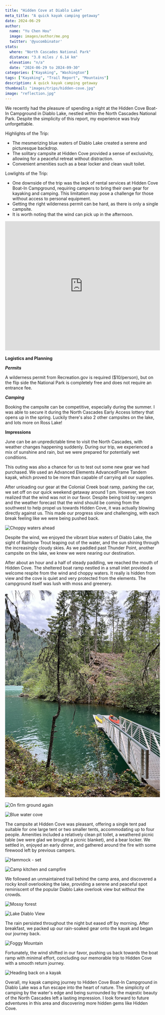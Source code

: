 ```yaml
---
title: "Hidden Cove at Diablo Lake"
meta_title: "A quick kayak camping getaway"
date: 2024-06-29
author: 
  name: "Yu Chen Hou"
  image: images/author/me.png
  twitter: '@yucombinator'
stats:
  where: "North Cascades National Park"
  distance: "3.8 miles / 6.14 km"
  elevation: "n/a"
  date: "2024-06-29 to 2024-09-30"
categories: ["Kayaking", "Washington"]
tags: ["Kayaking", "Trail Report", "Mountains"]
description: A quick kayak camping getaway
thumbnail: "images/trips/hidden-cove.jpg"
image: "reflection.jpg"
---
```


We recently had the pleasure of spending a night at the Hidden Cove Boat-In Campground in Diablo Lake, nestled within the North Cascades National Park. Despite the simplicity of this report, my experience was truly unforgettable. 
 
Highlights of the Trip: 
- The mesmerizing blue waters of Diablo Lake created a serene and picturesque backdrop.
- The solitary campsite at Hidden Cove provided a sense of exclusivity, allowing for a peaceful retreat without distraction.
- Convenient amenities such as a bear locker and clean vault toilet.
 
Lowlights of the Trip: 
- One downside of the trip was the lack of rental services at Hidden Cove Boat-In Campground, requiring campers to bring their own gear for kayaking and camping. This limitation may pose a challenge for those without access to personal equipment. 
- Getting the right wilderness permit can be hard, as there is only a single campsite.
- It is worth noting that the wind can pick up in the afternoon.

<iframe src="https://www.gaiagps.com/public/ahLCIdvf1qsFooH6eCLlle6R/?embed=True" style="border:none; overflow-y: hidden; background-color:white; min-width: 320px; max-width:800px; width:100%; height: 420px;" seamless></iframe>

**Logistics and Planning**

***Permits***

A wilderness permit from Recreation.gov is required ($10/person), but on the flip side the National Park is completely free and does not require an entrance fee.

***Camping***

Booking the campsite can be competitive, especially during the summer. I was able to secure it during the North Cascades Early Access lottery that opens up in the spring. Luckily there's also 2 other campsites on the lake, and lots more on Ross Lake!

**Impressions**

June can be an unpredictable time to visit the North Cascades, with weather changes happening suddenly. During our trip, we experienced a mix of sunshine and rain, but we were prepared for potentially wet conditions. 
 
This outing was also a chance for us to test out some new gear we had purchased. We used an Advanced Elements AdvancedFrame Tandem kayak, which proved to be more than capable of carrying all our supplies. 
 
After unloading our gear at the Colonial Creek boat ramp, parking the car, we set off on our quick weekend getaway around 1 pm. However, we soon realized that the wind was not in our favor. Despite being told by rangers and the weather forecast that the wind should be coming from the southwest to help propel us towards Hidden Cove, it was actually blowing directly against us. This made our progress slow and challenging, with each break feeling like we were being pushed back. 

![Choppy waters ahead](choppy-waters.jpg "Choppy waters ahead")
 
Despite the wind, we enjoyed the vibrant blue waters of Diablo Lake, the sight of Rainbow Trout leaping out of the water, and the sun shining through the increasingly cloudy skies. As we paddled past Thunder Point, another campsite on the lake, we knew we were nearing our destination.

After about an hour and a half of steady paddling, we reached the mouth of Hidden Cove. The sheltered boat ramp nestled in a small inlet provided a welcome respite from the wind and choppy waters. It really is hidden from view and the cove is quiet and very protected from the elements. The campground itself was lush with moss and greenery.

![Dock](dock.jpg "Dock")

![On firm ground again](mossy.jpg "On firm ground again")

![Blue water cove](cove.jpg "Looking back at the cove")
 
The campsite at Hidden Cove was pleasant, offering a single tent pad suitable for one large tent or two smaller tents, accommodating up to four people. Amenities included a relatively clean pit toilet, a weathered picnic table (we were glad we brought a picnic blanket), and a bear locker. We settled in, enjoyed an early dinner, and gathered around the fire with some firewood left by previous campers.

![Hammock - set](hammock.jpg "Hammock ✅")

![Camp kitchen and campfire](kitchen.jpg "Our kitchen for the night ✅")
 
We followed an unmaintained trail behind the camp area, and discovered a rocky knoll overlooking the lake, providing a serene and peaceful spot reminiscent of the popular Diablo Lake overlook view but without the crowds. 

![Mossy forest](mossy-trail.jpg "So. Much. Moss.")

![Lake Diablo View](lake-view.jpg "View from the knoll")

The rain persisted throughout the night but eased off by morning. After breakfast, we packed up our rain-soaked gear onto the kayak and began our journey back. 

![Foggy Mountain](morning.jpg "Good Morning, Mountains")
 
Fortunately, the wind shifted in our favor, pushing us back towards the boat ramp with minimal effort, concluding our memorable trip to Hidden Cove with a smooth return journey.

![Heading back on a kayak](back.jpg "Heading back home")

Overall, my kayak camping journey to Hidden Cove Boat-In Campground in Diablo Lake was a fun escape into the heart of nature. The simplicity of camping by the water's edge and being surrounded by the majestic beauty of the North Cascades left a lasting impression. I look forward to future adventures in this area and discovering more hidden gems like Hidden Cove.